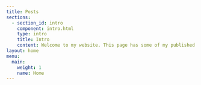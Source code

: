 ```yaml
---
title: Posts
sections:
  - section_id: intro
    component: intro.html
    type: intro
    title: Intro
    content: Welcome to my website. This page has some of my published blogs. You can navigate this website to get to know more about me, my talks and courses, as well as community work. 
layout: home
menu:
  main:
    weight: 1
    name: Home
---
```

